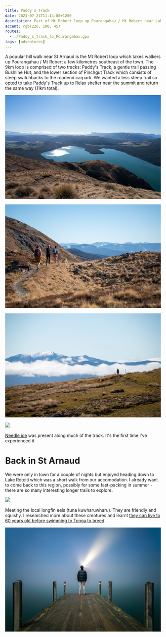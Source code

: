 ```yaml
---
title: Paddy's Track
date: 2021-07-24T11:14:00+1200
description: Part of Mt Robert loop up Pourangahau / Mt Robert near Lake Rotoiti and St Arnaud
accent: rgb(220, 100, 45)
routes:
  - ./Paddy_s_track_to_Pourangahau.gpx
tags: [adventures]
---
```


A popular hill walk near St Arnaud is the Mt Robert loop which takes walkers up Pourangahau / Mt Robert a few kilometres southeast of the town. The 9km loop is comprised of two tracks: Paddy's Track, a gentle trail passing Bushline Hut; and the lower section of Pinchgut Track which consists of steep switchbacks to the roadend carpark. We wanted a less steep trail so opted to take Paddy's Track up to Relax shelter near the summit and return the same way (11km total).

![The trail climbs up high above the lake, granting panoramic views across the entire region][lake-view]

![The party passes over a saddle near Bushline Hut][saddle]

![A walker crests the hill near Bushedge Shelter, about to tackle the steep downhill of Pinchgut Track][mountain-view]

![][frost]

<figcaption><a href="https://en.wikipedia.org/wiki/Needle_ice">Needle ice</a> was present along much of the track. It's the first time I've experienced it.</figcaption>

# Back in St Arnaud

We were only in town for a couple of nights but enjoyed heading down to Lake Rotoiti which was a short walk from our accomodation. I already want to come back to this region, possibly for some fast-packing in summer - there are so many interesting longer trails to explore.

![][eels]

<figcaption>Meeting the local longfin eels (tuna kuwharuwharu). They are friendly and squishy. I researched more about these creatures and learnt <a href="https://en.wikipedia.org/wiki/New_Zealand_longfin_eel">they can live to 60 years old before swimming to Tonga to breed</a>.</figcaption>

![A night walk didn't reveal any kiwi, but a narrow layer of dense fog settled over the lake making for dramatic sights][pier]

[eels]: ./DSC08487.jpg
[pier]: ./DSC08513.jpg
[frost]: ./DSC08537.jpg
[saddle]: ./DSC08542.jpg
[lake-view]: ./DSC08548.jpg
[mountain-view]: ./DSC08561.jpg
[descent]: ./DSC08565.jpg
